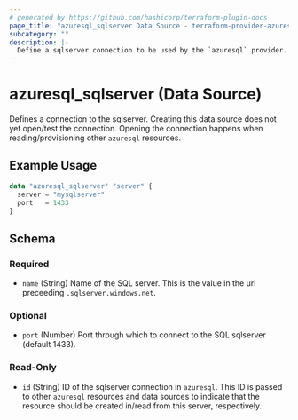 ```yaml
---
# generated by https://github.com/hashicorp/terraform-plugin-docs
page_title: "azuresql_sqlserver Data Source - terraform-provider-azuresql"
subcategory: ""
description: |-
  Define a sqlserver connection to be used by the `azuresql` provider.
---
```


# azuresql_sqlserver (Data Source)

Defines a connection to the sqlserver. Creating this data source does not yet open/test the connection. Opening the connection happens when reading/provisioning other `azuresql` resources.

## Example Usage

```terraform
data "azuresql_sqlserver" "server" {
  server = "mysqlserver"
  port   = 1433
}
```

<!-- schema generated by tfplugindocs -->
## Schema

### Required

- `name` (String) Name of the SQL server. This is the value in the url preceeding `.sqlserver.windows.net`.

### Optional

- `port` (Number) Port through which to connect to the SQL sqlserver (default 1433).

### Read-Only

- `id` (String) ID of the sqlserver connection in `azuresql`. This ID is passed to other `azuresql` resources and data sources to indicate that the resource should be created in/read from this server, respectively.
